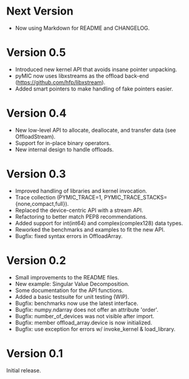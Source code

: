 # Next Version
* Now using Markdown for README and CHANGELOG.


# Version 0.5
* Introduced new kernel API that avoids insane pointer unpacking.
* pyMIC now uses libxstreams as the offload back-end (<https://github.com/hfp/libxstream>).
* Added smart pointers to make handling of fake pointers easier.


# Version 0.4
* New low-level API to allocate, deallocate, and transfer data (see OffloadStream).
* Support for in-place binary operators.
* New internal design to handle offloads.


# Version 0.3
* Improved handling of libraries and kernel invocation.
* Trace collection (PYMIC_TRACE=1, PYMIC_TRACE_STACKS={none,compact,full}).
* Replaced the device-centric API with a stream API.
* Refactoring to better match PEP8 recommendations.
* Added support for int(int64) and complex(complex128) data types.
* Reworked the benchmarks and examples to fit the new API.
* Bugfix: fixed syntax errors in OffloadArray.


# Version 0.2
* Small improvements to the README files.
* New example: Singular Value Decomposition.
* Some documentation for the API functions.
* Added a basic testsuite for unit testing (WIP).
* Bugfix: benchmarks now use the latest interface.
* Bugfix: numpy.ndarray does not offer an attribute 'order'.
* Bugfix: number_of_devices was not visible after import.
* Bugfix: member offload_array.device is now initialized.
* Bugfix: use exception for errors w/ invoke_kernel & load_library.


# Version 0.1
Initial release.
